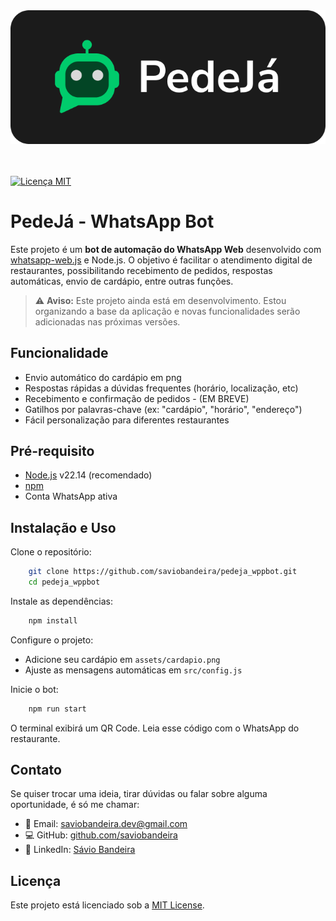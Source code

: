 
<div align="center"><img src="./assets/logo.png" alt="logo"/></div>
<br></br>

[![Licença MIT](https://img.shields.io/badge/Licença-MIT-green.svg)](LICENSE)

# PedeJá - WhatsApp Bot


Este projeto é um **bot de automação do WhatsApp Web** desenvolvido com [whatsapp-web.js](https://github.com/pedroslopez/whatsapp-web.js) e Node.js. O objetivo é facilitar o atendimento digital de restaurantes, possibilitando recebimento de pedidos, respostas automáticas, envio de cardápio, entre outras funções.


> ⚠️ **Aviso:** Este projeto ainda está em desenvolvimento. Estou organizando a base da aplicação e novas funcionalidades serão adicionadas nas próximas versões.


## Funcionalidade

- Envio automático do cardápio em png
- Respostas rápidas a dúvidas frequentes (horário, localização, etc)
- Recebimento e confirmação de pedidos - (EM BREVE)
- Gatilhos por palavras-chave (ex: "cardápio", "horário", "endereço")
- Fácil personalização para diferentes restaurantes


## Pré-requisito

- [Node.js](https://nodejs.org/) v22.14 (recomendado)
- [npm](https://www.npmjs.com/)
- Conta WhatsApp ativa

## Instalação e Uso

Clone o repositório:

```bash
    git clone https://github.com/saviobandeira/pedeja_wppbot.git
    cd pedeja_wppbot
```

Instale as dependências:

```bash
    npm install
```

Configure o projeto:

   - Adicione seu cardápio em `assets/cardapio.png`
   - Ajuste as mensagens automáticas em `src/config.js`

Inicie o bot:

```bash
    npm run start
```
O terminal exibirá um QR Code. Leia esse código com o WhatsApp do restaurante.

## Contato

Se quiser trocar uma ideia, tirar dúvidas ou falar sobre alguma oportunidade, é só me chamar:

- 📧 Email: saviobandeira.dev@gmail.com
- 💻 GitHub: [github.com/saviobandeira](https://github.com/saviobandeira/)  
- 🔗 LinkedIn: [Sávio Bandeira](https://www.linkedin.com/in/savio-bandeira-79760620b/)

## Licença

Este projeto está licenciado sob a [MIT License](LICENSE).